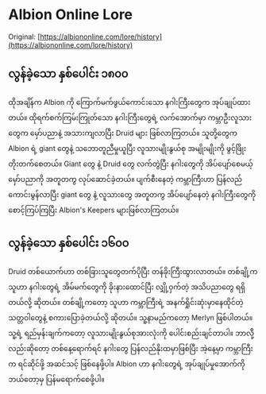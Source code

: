# Albion Online Lore

Original: [https://albiononline.com/lore/history](https://albiononline.com/lore/history)

## လွန်ခဲ့သော နှစ်ပေါင်း ၁၈၀၀

ထိုအချိန်က Albion ကို ကြောက်မက်ဖွယ်ကောင်းသော နဂါးကြီးတွေက အုပ်ချုပ်ထားတယ်။ ထိုရက်စက်ကြမ်းကြုတ်သော နဂါးကြီးတွေရဲ့ လက်အောက်မှာ ကမ္ဘာဦးလူသားတွေက မှော်ပညာနဲ့ အသားကျလာပြီး Druid များ ဖြစ်လာကြတယ်။ သူတို့တွေက Albion ရဲ့ giant တွေနဲ့ သဘောတူညီမှုယူပြီး လူသားမျိုးနွယ်စု အမျိုးမျိုးကို ဖွင့်ဖြိုးတိုးတက်စေတယ်။ Giant တွေ နဲ့ Druid တွေ လက်တွဲပြီး နဂါးတွေကို အိပ်ပျော်စေမယ့် မှော်ပညာကို အတူတကွ လုပ်ဆောင်ခဲ့တယ်။ ပျက်စီးနေတဲ့ ကမ္ဘာကြီးဟာ ပြန်လည်ကောင်းမွန်လာပြီး giant တွေ နဲ့ လူသားတွေ အတူတကွ အိပ်ပျော်နေတဲ့ နဂါးကြီးတွေကို စောင့်ကြပ်ကြပြီး Albion's Keepers များဖြစ်လာကြတယ်။


## လွန်ခဲ့သော နှစ်ပေါင်း ၁၆၀၀

Druid တစ်ယောက်ဟာ တစ်ခြားသူတွေတက်ပိုပြီး တန်ခိုးကြီးထွားလာတယ်။ တစ်ချို့က သူဟာ နဂါးတွေရဲ့ အိမ်မက်တွေကို ခိုးနားထောင်ပြီး လျှို့ဝှက်တဲ့ အသိပညာတွေ ရရှိတယ်လို့ ဆိုတယ်။ တစ်ချို့ကတော့ သူဟာ ကမ္ဘာကြီးရဲ့ အနက်ရှိုင်းဆုံးမှာနေထိုင်တဲ့ သတ္တဝါတွေနဲ့ စကားပြောခဲ့တယ်လို့ ဆိုတယ်။ သူ့နာမည်ကတော့ Merlyn ဖြစ်ပါတယ်။ သူ့ရဲ့ ရည်မှန်းချက်ကတော့ လူသားမျိုးနွယ်စုအားလုံးကို ပေါင်းစည်းချင်တာပါ။ ဘာလိို့လည်းဆိုတော့ တစ်နေ့ရောက်ရင် နဂါးတွေ ပြန်လည်နိုးထမှာဖြစ်ပြီး အဲ့နေ့မှာ ကမ္ဘာကြီးက ရင်ဆိုင်ဖို့ အဆင်သင့် ဖြစ်နေဖို့ပါ။ Albion ဟာ နဂါးတွေရဲ့ အုပ်ချုပ်မှုအောက်ကို ဘယ်တော့မှ ပြန်မရောက်စေဖို့ပါ။
